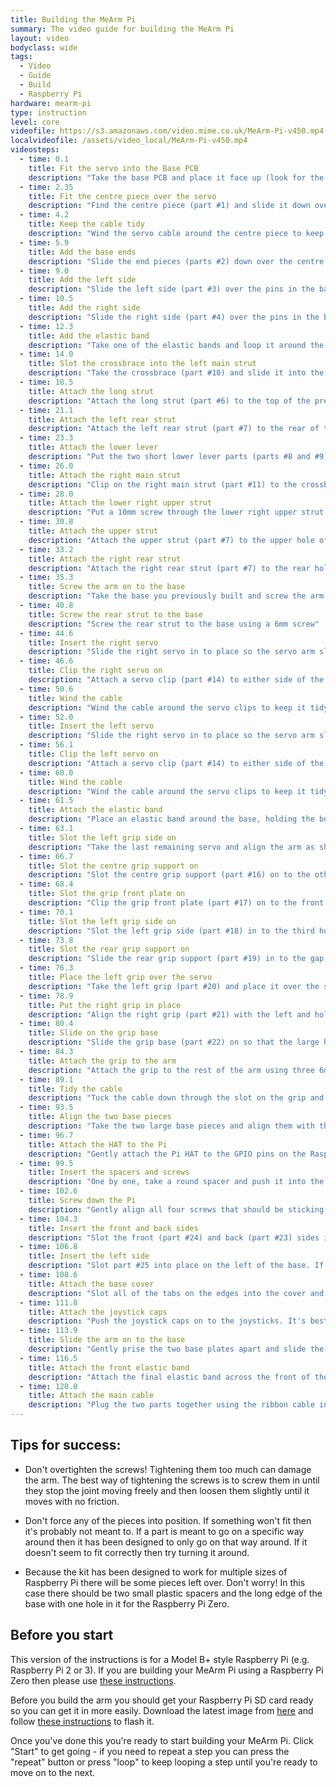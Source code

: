 ```yaml
---
title: Building the MeArm Pi
summary: The video guide for building the MeArm Pi
layout: video
bodyclass: wide
tags:
  - Video
  - Guide
  - Build
  - Raspberry Pi
hardware: mearm-pi
type: instruction
level: core
videofile: https://s3.amazonaws.com/video.mime.co.uk/MeArm-Pi-v450.mp4
localvideofile: /assets/video_local/MeArm-Pi-v450.mp4
videosteps:
  - time: 0.1
    title: Fit the servo into the Base PCB
    description: "Take the base PCB and place it face up (look for the word TOP to help) then insert the servo that has a double ended arm (there's only one of these) into the hole in the centre. It needs to go the right way around so align the servo arm with the circle on the board"
  - time: 2.35
    title: Fit the centre piece over the servo
    description: "Find the centre piece (part #1) and slide it down over the servo. The tabs are sized so it will only go on one way so if it doesn't go on easily, try it the other way around"
  - time: 4.2
    title: Keep the cable tidy
    description: "Wind the servo cable around the centre piece to keep it tidy. Looking from above it should be wound in a clockwise direction through the two holes on each side of the servo"
  - time: 5.9
    title: Add the base ends
    description: "Slide the end pieces (parts #2) down over the centre piece so that they slot into the base. Again, these will only go on one way around"
  - time: 9.0
    title: Add the left side
    description: "Slide the left side (part #3) over the pins in the base"
  - time: 10.5
    title: Add the right side
    description: "Slide the right side (part #4) over the pins in the base"
  - time: 12.3
    title: Add the elastic band
    description: "Take one of the elastic bands and loop it around the base so that it sits in the upper set of slots in the side pieces. You can put this assembly to one side for now"
  - time: 14.0
    title: Slot the crossbrace into the left main strut
    description: "Take the crossbrace (part #10) and slide it into the left main strut (part #5)"
  - time: 18.5
    title: Attach the long strut
    description: "Attach the long strut (part #6) to the top of the previous part using a 10mm screw. The screw should go through and hold the crossbrace in place"
  - time: 21.1
    title: Attach the left rear strut
    description: "Attach the left rear strut (part #7) to the rear of the long strut you just added using a 6m screw. It should go on the same side as the main strut"
  - time: 23.3
    title: Attach the lower lever
    description: "Put the two short lower lever parts (parts #8 and #9) together so that the larger hole is facing to the outside, then attach this to the rear strut you just added using a 10mm screw through the hole at the thin end"
  - time: 26.0
    title: Attach the right main strut
    description: "Clip on the right main strut (part #11) to the crossbrace"
  - time: 28.0
    title: Attach the lower right upper strut
    description: "Put a 10mm screw through the lower right upper strut (part #13) at the thicker end and then through the triangular piece (part #12). This piece should be aligned so that the screw goes through the hole marked with a small triangle"
  - time: 30.8
    title: Attach the upper strut
    description: "Attach the upper strut (part #7) to the upper hole of the triangular piece using a 6mm screw"
  - time: 33.2
    title: Attach the right rear strut
    description: "Attach the right rear strut (part #7) to the rear hole on the triangular piece using a 6mm screw"
  - time: 35.3
    title: Screw the arm on to the base
    description: "Take the base you previously built and screw the arm piece on to the centre piece of the base using a 6mm screw. The screw should go through the lower lever and screw into the centre piece of the base"
  - time: 40.8
    title: Screw the rear strut to the base
    description: "Screw the rear strut to the base using a 6mm screw"
  - time: 44.6
    title: Insert the right servo
    description: "Slide the right servo in to place so the servo arm slots into the hole"
  - time: 46.6
    title: Clip the right servo on
    description: "Attach a servo clip (part #14) to either side of the servo and clip it in to the bottom of the base"
  - time: 50.6
    title: Wind the cable
    description: "Wind the cable around the servo clips to keep it tidy and then plug it into the pins on the base. Looking at the side, the cable should be wound anticlockwise, passing up and over the servo first. The yellow wire should be to the right"
  - time: 52.0
    title: Insert the left servo
    description: "Slide the right servo in to place so the servo arm slots into the hole"
  - time: 56.1
    title: Clip the left servo on
    description: "Attach a servo clip (part #14) to either side of the servo and clip it in to the bottom of the base."
  - time: 60.0
    title: Wind the cable
    description: "Wind the cable around the servo clips to keep it tidy and then plug it into the pins on the base. Looking at the side, the cable should be wound clockwise, passing up and over the servo first. The yellow wire should be to the right"
  - time: 61.5
    title: Attach the elastic band
    description: "Place an elastic band around the base, holding the bottoms of the servo clips securely in place. Put this assembly to one side now"
  - time: 63.1
    title: Slot the left grip side on
    description: "Take the last remaining servo and align the arm as shown in the picture. Take the left grip side (part #15) and slide it on to the end of the servo closest to the arm"
  - time: 66.7
    title: Slot the centre grip support on
    description: "Slot the centre grip support (part #16) on to the other end of the servo facing the same way as the other end"
  - time: 68.4
    title: Slot the grip front plate on
    description: "Clip the grip front plate (part #17) on to the front of the two pieces you slotted on to the servo. Make sure the extra hole is at the opposite end to the servo arm"
  - time: 70.1
    title: Slot the left grip side on
    description: "Slot the left grip side (part #18) in to the third hole in the front plate"
  - time: 73.8
    title: Slot the rear grip support on
    description: "Slide the rear grip support (part #19) in to the gap and turn it up so it slots into place. The lower edge of it should be level with the front plate"
  - time: 76.3
    title: Place the left grip over the servo
    description: "Take the left grip (part #20) and place it over the servo arm"
  - time: 78.9
    title: Put the right grip in place
    description: "Align the right grip (part #21) with the left and hold in place"
  - time: 80.4
    title: Slide on the grip base
    description: "Slide the grip base (part #22) on so that the large hole aligns with the servo arm side and screw it into place through the right grip with a 10mm screw"
  - time: 84.3
    title: Attach the grip to the arm
    description: "Attach the grip to the rest of the arm using three 6mm screws"
  - time: 89.1
    title: Tidy the cable
    description: "Tuck the cable down through the slot on the grip and then in and out of the crossbrace on the arm to keep it tidy and then plug it into the pins on the base with the yellow wire on the right. Put this whole assembly to one side for now"
  - time: 93.5
    title: Align the two base pieces
    description: "Take the two large base pieces and align them with the white part on top, making sure that the four screw holes are properly aligned. These parts are not symmetrical so it is important to get them the right way around"
  - time: 96.7
    title: Attach the HAT to the Pi
    description: "Gently attach the Pi HAT to the GPIO pins on the Raspberry Pi, making sure they align properly. Push down gently but stop before it is fully on to leave room for the spacers. Make sure the SD card you prepared before starting is in the slot on your Pi."
  - time: 99.5
    title: Insert the spacers and screws
    description: "One by one, take a round spacer and push it into the side of the Pi and HAT then slot a 16mm screw through to hold it in place"
  - time: 102.6
    title: Screw down the Pi
    description: "Gently align all four screws that should be sticking out of the bottom of the Raspberry Pi with the holes in the base and then screw them all into place. Do not overtighten the screws"
  - time: 104.3
    title: Insert the front and back sides
    description: "Slot the front (part #24) and back (part #23) sides into place. If you have used a Pi Zero, then you should use part #25 instead of part #23 as you don't need the extra holes"
  - time: 106.8
    title: Insert the left side
    description: "Slot part #25 into place on the left of the base. If you're using a Pi Zero then there's an extra one of these to fill the gap on the right side of the base"
  - time: 108.6
    title: Attach the base cover
    description: "Slot all of the tabs on the edges into the cover and attach an elastic on either side of the base"
  - time: 111.8
    title: Attach the joystick caps
    description: "Push the joystick caps on to the joysticks. It's best to take a look at these and get them aligned properly because there are two flat sides that need aligning"
  - time: 113.9
    title: Slide the arm on to the base
    description: "Gently prise the two base plates apart and slide the servo arm in between them and slide it down the central slot until it clips into place in the hole in the bottom"
  - time: 116.5
    title: Attach the front elastic band
    description: "Attach the final elastic band across the front of the base to hold the plates together and make a stable foot to stand it on"
  - time: 120.0
    title: Attach the main cable
    description: "Plug the two parts together using the ribbon cable included. You're now ready to power up and use your MeArm Pi! First, plug in your power supply to the upper USB socket (the one on the HAT). The power supply should be capable of supplying 2.5A, like the official Raspberry Pi supplies. Once it's moved into its default position you can get started with <a href=\"../getting-started-with-the-mearm-pi/\">the instructions here</a> or just use the joysticks to control it. If it's having trouble moving then check <a href=\"../troubleshooting-the-mearm-pi/\">the troubleshooting guide</a> for help."
---
```


## Tips for success:
 - Don't overtighten the screws! Tightening them too much can damage the arm. The best way of tightening the screws is to screw them in until they stop the joint moving freely and then loosen them slightly until it moves with no friction.

 - Don't force any of the pieces into position. If something won't fit then it's probably not meant to. If a part is meant to go on a specific way around then it has been designed to only go on that way around. If it doesn't seem to fit correctly then try turning it around.

 - Because the kit has been designed to work for multiple sizes of Raspberry Pi there will be some pieces left over. Don't worry! In this case there should be two small plastic spacers and the long edge of the base with one hole in it for the Raspberry Pi Zero.

## Before you start
This version of the instructions is for a Model B+ style Raspberry Pi (e.g. Raspberry Pi 2 or 3). If you are building your MeArm Pi using a Raspberry Pi Zero then please use [these instructions](../building-the-mearm-pi-zero/).

Before you build the arm you should get your Raspberry Pi SD card ready so you can get it in more easily. Download the latest image from [here](http://downloads.mime.co.uk/MeArmPi-latest) and follow [these instructions](https://www.raspberrypi.org/documentation/installation/installing-images/) to flash it.
 
Once you've done this you're ready to start building your MeArm Pi. Click "Start" to get going - if you need to repeat a step you can press the "repeat" button or press "loop" to keep looping a step until you're ready to move on to the next.
